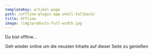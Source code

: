```yaml
---
templateKey: artikel-page
path: /offline-plugin-app-shell-fallback/
title: Offline
image: /img/products-full-width.jpg
---
```

Du bist offline...

Geh wieder online um die neusten Inhalte auf dieser Seite zu genießen
